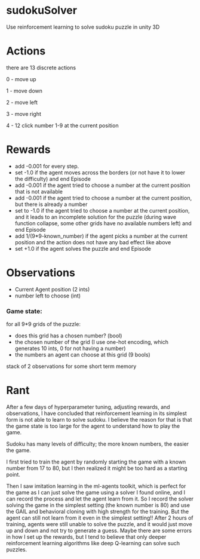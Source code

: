 # sudokuSolver
Use reinforcement learning to solve sudoku puzzle in unity 3D

# Actions
there are 13 discrete actions

0 - move up

1 - move down

2 - move left

3 - move right

4 - 12 click number 1-9 at the current position

# Rewards
- add -0.001 for every step.
- set -1.0 if the agent moves across the borders (or not have it to lower the difficulty) and end Episode
- add -0.001 if the agent tried to choose a number at the current position that is not available
- add -0.001 if the agent tried to choose a number at the current position, but there is already a number 
- set to -1.0 if the agent tried to choose a number at the current position, and it leads to an incomplete solution for the puzzle (during wave function collapse, some other grids have no available numbers left)  and end Episode
- add 1/(9*9-known_number) if the agent picks a number at the current position and the action does not have any bad effect like above
- set +1.0 if the agent solves the puzzle and end Episode

# Observations
- Current Agent position (2 ints)
- number left to choose (int)
### Game state:
for all 9*9 grids of the puzzle:
- does this grid has a chosen number? (bool)
- the chosen number of the grid (I use one-hot encoding, which generates 10 ints,  0 for not having a number)
- the numbers an agent can choose at this grid (9 bools)

stack of 2 observations for some short term memory


# Rant
After a few days of hyperparameter tuning, adjusting rewards, and observations, I have concluded that reinforcement learning in its simplest form is not able to learn to solve sudoku.
I believe the reason for that is that the game state is too large for the agent to understand how to play the game.

Sudoku has many levels of difficulty; the more known numbers, the easier the game.

I first tried to train the agent by randomly starting the game with a known number from 17 to 80, but I then realized it might be too hard as a starting point. 

Then I saw imitation learning in the ml-agents toolkit, which is perfect for the game as I can just solve the game using a solver I found online, and I can record the process and let the agent learn from it.
So I record the solver solving the game in the simplest setting (the known number is 80) and use the GAIL and behavioral cloning with high strength for the training. But the agent can still not learn from it even in the simplest setting!! After 2 hours of training, agents were still unable to solve the puzzle, and it would just move up and down and not try to generate a guess. Maybe there are some errors in how I set up the rewards, but I tend to believe that only deeper reinforcement learning algorithms like deep Q-learning can solve such puzzles. 
